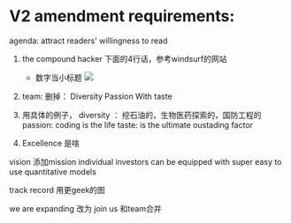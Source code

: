 # V2 amendment requirements: 
agenda: attract readers' willingness to read

1. the compound hacker 下面的4行话，参考windsurf的网站
    - 数字当小标题
![](./images/windsurf.intro.png)


2. team: 删掉： Diversity Passion With taste
3. 用具体的例子，
    diversity ： 挖石油的，生物医药探索的，国防工程的
    passion: coding is the life
    taste: is the ultimate oustading factor
4. Excellence 是啥

vision 添加mission
individual investors can be equipped with super easy to use quantitative models

track record 用更geek的图

we are expanding 改为 join us 和team合并